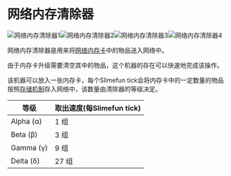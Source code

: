 # 网络内存清除器

![网络内存清除器1](https://gzassets.cn/minecraft/plugin/slimefun/wiki/addons/images/networks/network-memory-wiper-1.png ':size=20%')![网络内存清除器2](https://gzassets.cn/minecraft/plugin/slimefun/wiki/addons/images/networks/network-memory-wiper-2.png ':size=20%')![网络内存清除器3](https://gzassets.cn/minecraft/plugin/slimefun/wiki/addons/images/networks/network-memory-wiper-3.png ':size=20%')![网络内存清除器4](https://gzassets.cn/minecraft/plugin/slimefun/wiki/addons/images/networks/network-memory-wiper-4.png ':size=20%')

网络内存清除器是用来将[网络内存卡](./Network-Memory-Card)中的物品送入网络中。

由于内存卡升级需要清空其中的物品，这个机器的存在可以快速地完成该操作。

该机器可以放入一张内存卡，每个Slimefun tick会将内存卡中的一定数量的物品按照[存储机制](./Network-Mechanism)存入网络中，该数量由清除器的等级决定。

| 等级 | 取出速度(每Slimefun tick) |
| --- | ------- |
| Alpha (α) | 1 组 |
| Beta (β) | 3 组 |
| Gamma (γ) | 9 组 |
| Delta (δ) | 27 组 |
